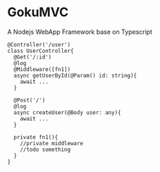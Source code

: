 GokuMVC
==============
A Nodejs WebApp Framework base on Typescript

    @Controller('/user')
    class UserController{
      @Get('/:id')
      @log
      @Middleware([fn1])
      async getUserById(@Param() id: string){
        await ...
      }
      
      @Post('/')
      @log
      async createUser(@Body user: any){
        await ...
      }
      
      private fn1(){
        //private middleware
        //todo something
      }
    }

